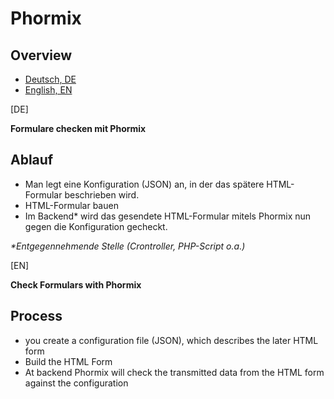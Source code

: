 # Phormix

## Overview
- [Deutsch, DE](#DE)
- [English, EN](#EN)

<a id="DE"></a>[DE]

**Formulare checken mit Phormix**

## Ablauf

- Man legt eine Konfiguration (JSON) an, in der das spätere HTML-Formular beschrieben wird. 
- HTML-Formular bauen
- Im Backend* wird das gesendete HTML-Formular mitels Phormix nun gegen die Konfiguration gecheckt.

_\*Entgegennehmende Stelle (Crontroller, PHP-Script o.a.)_


<a id="EN"></a>[EN]

**Check Formulars with Phormix**

## Process
- you create a configuration file (JSON), which describes the later HTML form
- Build the HTML Form
- At backend Phormix will check the transmitted data from the HTML form against the configuration


